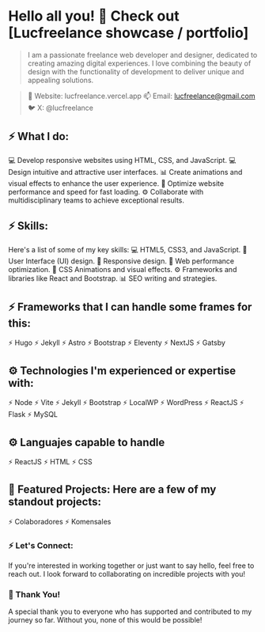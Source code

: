 # Hello all you! 👋 Check out [Lucfreelance showcase / portfolio]

> I am a passionate freelance web developer and designer, dedicated to creating amazing digital experiences. I love combining the beauty of design with the functionality of development to deliver unique and appealing solutions.

> 🎯 Website: lucfreelance.vercel.app
> 📫 Email: lucfreelance@gmail.com
> 🐦 X: @lucfreelance

## ⚡ What I do:
💻 Develop responsive websites using HTML, CSS, and JavaScript.
💻 Design intuitive and attractive user interfaces.
📊 Create animations and visual effects to enhance the user experience.
🚀 Optimize website performance and speed for fast loading.
⚙️ Collaborate with multidisciplinary teams to achieve exceptional results.

## ⚡ Skills:
Here's a list of some of my key skills:
💻 HTML5, CSS3, and JavaScript.
🎨 User Interface (UI) design.
📱 Responsive design.
🚀 Web performance optimization.
🎥 CSS Animations and visual effects.
⚙️ Frameworks and libraries like React and Bootstrap.
📊 SEO writing and strategies.

## ⚡ Frameworks that I can handle some frames for this:
⚡️ Hugo
⚡️ Jekyll
⚡️ Astro
⚡️ Bootstrap
⚡️ Eleventy
⚡️ NextJS
⚡️ Gatsby

## ⚙️ Technologies I'm experienced or expertise with:
⚡️ Node
⚡️ Vite
⚡️ Jekyll
⚡️ Bootstrap
⚡️ LocalWP
⚡️ WordPress
⚡️ ReactJS
⚡️ Flask
⚡️ MySQL

## ⚙️ Languajes capable to handle
⚡️ ReactJS
⚡️ HTML
⚡️ CSS

## 🎯 Featured Projects: Here are a few of my standout projects:
⚡️ Colaboradores
⚡️ Komensales

### ⚡ Let's Connect:
If you're interested in working together or just want to say hello, feel free to reach out. I look forward to collaborating on incredible projects with you!

### 🎉 Thank You!
A special thank you to everyone who has supported and contributed to my journey so far. Without you, none of this would be possible!
